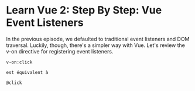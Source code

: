# Learn Vue 2: Step By Step: Vue Event Listeners

In the previous episode, we defaulted to traditional event listeners and DOM traversal. Luckily, though, there's a simpler way with Vue. Let's review the v-on directive for registering event listeners.


```
v-on:click

est équivalent à 

@click

```
